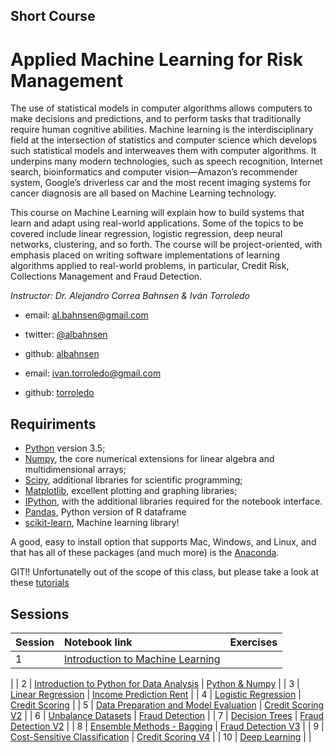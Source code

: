 ## Short Course
# Applied Machine Learning for Risk Management

The use of statistical models in computer algorithms allows computers to make decisions and predictions, and to perform tasks that traditionally require human cognitive abilities. Machine learning is the interdisciplinary field at the intersection of statistics and computer science which develops such statistical models and interweaves them with computer algorithms. It underpins many modern technologies, such as speech recognition, Internet search, bioinformatics and computer vision—Amazon’s recommender system, Google’s driverless car and the most recent imaging systems for cancer diagnosis are all based on Machine Learning technology. 

This course on Machine Learning will explain how to build systems that learn and adapt using real-world applications. Some of the topics to be covered include linear regression, logistic regression, deep neural networks, clustering, and so forth. The course will be project-oriented, with emphasis placed on writing software implementations of learning algorithms applied to real-world problems, in particular, Credit Risk, Collections Management and Fraud Detection.

*Instructor: Dr. Alejandro Correa Bahnsen & Iván Torroledo*

- email: <al.bahnsen@gmail.com>
- twitter: [@albahnsen](https://twitter.com/albahnsen)
- github: [albahnsen](http://github.com/albahnsen)

- email: <ivan.torroledo@gmail.com>
- github: [torroledo](http://github.com/torroledo)

## Requiriments 
* [Python](http://www.python.org) version 3.5;
* [Numpy](http://www.numpy.org), the core numerical extensions for linear algebra and multidimensional arrays;
* [Scipy](http://www.scipy.org), additional libraries for scientific programming;
* [Matplotlib](http://matplotlib.sf.net), excellent plotting and graphing libraries;
* [IPython](http://ipython.org), with the additional libraries required for the notebook interface.
* [Pandas](http://pandas.pydata.org/), Python version of R dataframe
* [scikit-learn](http://scikit-learn.org), Machine learning library!

A good, easy to install option that supports Mac, Windows, and Linux, and that has all of these packages (and much more) is the [Anaconda](https://www.continuum.io/).

GIT!! Unfortunatelly out of the scope of this class, but please take a look at these [tutorials](https://help.github.com/articles/good-resources-for-learning-git-and-github/)

## Sessions

| Session         | Notebook link         | Exercises |
| :------------- | :------------- | ----| 
| 1 | [Introduction to Machine Learning](http://nbviewer.jupyter.org/github/albahnsen/ML_RiskManagement/blob/master/notebooks/01-IntroMachineLearning.ipynb)| 
|
| 2 | [Introduction to Python for Data Analysis](http://nbviewer.jupyter.org/github/albahnsen/ML_RiskManagement/blob/master/notebooks/02-IntroPython.ipynb) | [Python  & Numpy](http://nbviewer.jupyter.org/github/albahnsen/ML_RiskManagement/blob/master/exercises/02-Python%26Numpy.ipynb) 
|
| 3 | [Linear Regression](http://nbviewer.jupyter.org/github/albahnsen/ML_RiskManagement/blob/master/notebooks/04-linear_regression.ipynb) | [Income Prediction Rent](http://nbviewer.jupyter.org/github/albahnsen/ML_RiskManagement/blob/master/exercises/04-IncomePrediction.ipynb) 
|
| 4 | [Logistic Regression](http://nbviewer.jupyter.org/github/albahnsen/ML_RiskManagement/blob/master/notebooks/05-logistic_regression.ipynb) | [Credit Scoring](http://nbviewer.jupyter.org/github/albahnsen/ML_RiskManagement/blob/master/exercises/05-CreditScoring.ipynb) 
|
| 5 | [Data Preparation and Model Evaluation](http://nbviewer.jupyter.org/github/albahnsen/ML_RiskManagement/blob/master/notebooks/06-data_preparation_evaluation.ipynb) | [Credit Scoring V2](http://nbviewer.jupyter.org/github/albahnsen/ML_RiskManagement/blob/master/exercises/06-creditscoring_cross_validation.ipynb) 
|
| 6 | [Unbalance Datasets](http://nbviewer.jupyter.org/github/albahnsen/ML_RiskManagement/blob/master/notebooks/08_Unbalanced_Datasets.ipynb) | [Fraud Detection](http://nbviewer.jupyter.org/github/albahnsen/ML_RiskManagement/blob/master/exercises/08-fraud_detection_sampling.ipynb) 
|
| 7 | [Decision Trees](http://nbviewer.jupyter.org/github/albahnsen/ML_RiskManagement/blob/master/notebooks/09_decision_trees.ipynb) | [Fraud Detection V2](http://nbviewer.jupyter.org/github/albahnsen/ML_RiskManagement/blob/master/exercises/09-fraud_detection_DT.ipynb) 
|
| 8 | [Ensemble Methods - Bagging](http://nbviewer.jupyter.org/github/albahnsen/ML_RiskManagement/blob/master/notebooks/10_EnsembleMethods_Bagging.ipynb) | [Fraud Detection V3](http://nbviewer.jupyter.org/github/albahnsen/ML_RiskManagement/blob/master/exercises/10-fraud_ensemble_bagging.ipynb) 
|
| 9 | [Cost-Sensitive Classification](http://nbviewer.jupyter.org/github/albahnsen/ML_RiskManagement/blob/master/notebooks/13_CostSensitiveClassification.ipynb) | [Credit Scoring V4](http://nbviewer.jupyter.org/github/albahnsen/ML_RiskManagement/blob/master/exercises/13_CS_Churn.ipynb) 
|
| 10 | [Deep Learning](http://nbviewer.jupyter.org/github/albahnsen/ML_RiskManagement/blob/master/notebooks/14_Intro_DeepLearning.ipynb) | |
